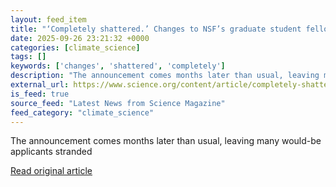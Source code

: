 ```yaml
---
layout: feed_item
title: "‘Completely shattered.’ Changes to NSF’s graduate student fellowship spur outcry"
date: 2025-09-26 23:21:32 +0000
categories: [climate_science]
tags: []
keywords: ['changes', 'shattered', 'completely']
description: "The announcement comes months later than usual, leaving many would-be applicants stranded"
external_url: https://www.science.org/content/article/completely-shattered-changes-nsf-s-graduate-student-fellowship-spur-outcry
is_feed: true
source_feed: "Latest News from Science Magazine"
feed_category: "climate_science"
---
```


The announcement comes months later than usual, leaving many would-be applicants stranded

[Read original article](https://www.science.org/content/article/completely-shattered-changes-nsf-s-graduate-student-fellowship-spur-outcry)
